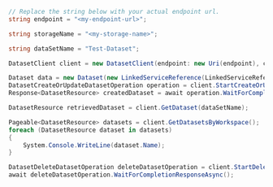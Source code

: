 ```C# Snippet:CreateDatasetClientPrep
// Replace the string below with your actual endpoint url.
string endpoint = "<my-endpoint-url>";

string storageName = "<my-storage-name>";

string dataSetName = "Test-Dataset";
```

```C# Snippet:CreateDatasetClient
DatasetClient client = new DatasetClient(endpoint: new Uri(endpoint), credential: new DefaultAzureCredential());
```

```C# Snippet:CreateDataset
Dataset data = new Dataset(new LinkedServiceReference(LinkedServiceReferenceType.LinkedServiceReference, storageName));
DatasetCreateOrUpdateDatasetOperation operation = client.StartCreateOrUpdateDataset(dataSetName, new DatasetResource(data));
Response<DatasetResource> createdDataset = await operation.WaitForCompletionAsync();
```

```C# Snippet:RetrieveDataset
DatasetResource retrievedDataset = client.GetDataset(dataSetName);
```

```C# Snippet:ListDatasets
Pageable<DatasetResource> datasets = client.GetDatasetsByWorkspace();
foreach (DatasetResource dataset in datasets)
{
    System.Console.WriteLine(dataset.Name);
}
```

```C# Snippet:DeleteDataset
DatasetDeleteDatasetOperation deleteDatasetOperation = client.StartDeleteDataset(dataSetName);
await deleteDatasetOperation.WaitForCompletionResponseAsync();
```